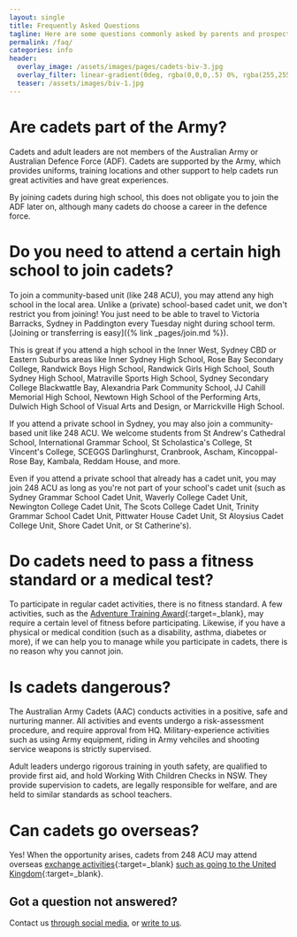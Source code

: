 ```yaml
---
layout: single
title: Frequently Asked Questions
tagline: Here are some questions commonly asked by parents and prospective cadets
permalink: /faq/
categories: info
header:
  overlay_image: /assets/images/pages/cadets-biv-3.jpg
  overlay_filter: linear-gradient(0deg, rgba(0,0,0,.5) 0%, rgba(255,255,255,.1) 100%)
  teaser: /assets/images/biv-1.jpg
---
```


# Are cadets part of the Army? 

Cadets and adult leaders are not members of the Australian Army or Australian Defence Force (ADF). Cadets are supported by the Army, which provides uniforms, training locations and other support to help cadets run great activities and have great experiences.

By joining cadets during high school, this does not obligate you to join the ADF later on, although many cadets do choose a career in the defence force. 

# Do you need to attend a certain high school to join cadets?

To join a community-based unit (like 248 ACU), you may attend any high school in the local area. Unlike a (private) school-based cadet unit, we don't restrict you from joining! You just need to be able to travel to Victoria Barracks, Sydney in Paddington every Tuesday night during school term. [Joining or transferring is easy]({% link _pages/join.md %}).

This is great if you attend a high school in the Inner West, Sydney CBD or Eastern Suburbs areas like Inner Sydney High School, Rose Bay Secondary College, Randwick Boys High School, Randwick Girls High School, South Sydney High School, Matraville Sports High School, Sydney Secondary College Blackwattle Bay, Alexandria Park Community School, JJ Cahill Memorial High School, Newtown High School of the Performing Arts, Dulwich High School of Visual Arts and Design, or Marrickville High School. 

If you attend a private school in Sydney, you may also join a community-based unit like 248 ACU. We welcome students from St Andrew's Cathedral School, International Grammar School, St Scholastica's College, St Vincent's College, SCEGGS Darlinghurst, Cranbrook, Ascham, Kincoppal-Rose Bay, Kambala, Reddam House, and more. 

Even if you attend a private school that already has a cadet unit, you may join 248 ACU as long as you're not part of your school's cadet unit (such as Sydney Grammar School Cadet Unit, Waverly College Cadet Unit, Newington College Cadet Unit, The Scots College Cadet Unit, Trinity Grammar School Cadet Unit, Pittwater House Cadet Unit, St Aloysius Cadet College Unit, Shore Cadet Unit, or St Catherine's).

# Do cadets need to pass a fitness standard or a medical test?

To participate in regular cadet activities, there is no fitness standard. A few activities, such as the [Adventure Training Award](https://news.defence.gov.au/service/defining-moment-cadets-lives){:target=_blank}, may require a certain level of fitness before participating. Likewise, if you have a physical or medical condition (such as a disability, asthma, diabetes or more), if we can help you to manage while you participate in cadets, there is no reason why you cannot join.

# Is cadets dangerous? 

The Australian Army Cadets (AAC) conducts activities in a positive, safe and nurturing manner. All activities and events undergo a risk-assessment procedure, and require approval from HQ. Military-experience activities such as using Army equipment, riding in Army vehciles and shooting service weapons is strictly supervised. 

Adult leaders undergo rigorous training in youth safety, are qualified to provide first aid, and hold Working With Children Checks in NSW. They provide supervision to cadets, are legally responsible for welfare, and are held to similar standards as school teachers.

# Can cadets go overseas?

Yes! When the opportunity arises, cadets from 248 ACU may attend overseas [exchange activities](https://www.facebook.com/203ACU/photos/a.374003996044265/1834504383327545/){:target=_blank} [such as going to the United Kingdom](https://www.facebook.com/203ACU/photos/a.374003996044265/1834507163327267/){:target=_blank}. 

## Got a question not answered?

Contact us [through social media]({{site.data.links.acu_facebook_url}}), or [write to us](mailto:{{site.author.email}}). 